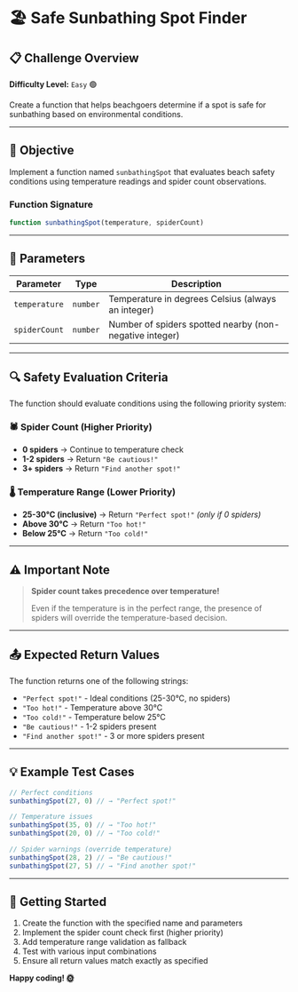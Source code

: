 # 🏖️ Safe Sunbathing Spot Finder

## 📋 Challenge Overview

**Difficulty Level:** `Easy` 🟢

Create a function that helps beachgoers determine if a spot is safe for sunbathing based on environmental conditions.

---

## 🎯 Objective

Implement a function named `sunbathingSpot` that evaluates beach safety conditions using temperature readings and spider count observations.

### Function Signature
```javascript
function sunbathingSpot(temperature, spiderCount)
```

---

## 📝 Parameters

| Parameter | Type | Description |
|-----------|------|-------------|
| `temperature` | `number` | Temperature in degrees Celsius (always an integer) |
| `spiderCount` | `number` | Number of spiders spotted nearby (non-negative integer) |

---

## 🔍 Safety Evaluation Criteria

The function should evaluate conditions using the following priority system:

### 🕷️ **Spider Count (Higher Priority)**
- **0 spiders** → Continue to temperature check
- **1-2 spiders** → Return `"Be cautious!"`
- **3+ spiders** → Return `"Find another spot!"`

### 🌡️ **Temperature Range (Lower Priority)**
- **25-30°C (inclusive)** → Return `"Perfect spot!"` *(only if 0 spiders)*
- **Above 30°C** → Return `"Too hot!"`
- **Below 25°C** → Return `"Too cold!"`

---

## ⚠️ Important Note

> **Spider count takes precedence over temperature!**
> 
> Even if the temperature is in the perfect range, the presence of spiders will override the temperature-based decision.

---

## 📤 Expected Return Values

The function returns one of the following strings:

- `"Perfect spot!"` - Ideal conditions (25-30°C, no spiders)
- `"Too hot!"` - Temperature above 30°C
- `"Too cold!"` - Temperature below 25°C
- `"Be cautious!"` - 1-2 spiders present
- `"Find another spot!"` - 3 or more spiders present

---

## 💡 Example Test Cases

```javascript
// Perfect conditions
sunbathingSpot(27, 0) // → "Perfect spot!"

// Temperature issues
sunbathingSpot(35, 0) // → "Too hot!"
sunbathingSpot(20, 0) // → "Too cold!"

// Spider warnings (override temperature)
sunbathingSpot(28, 2) // → "Be cautious!"
sunbathingSpot(27, 5) // → "Find another spot!"
```

---

## 🚀 Getting Started

1. Create the function with the specified name and parameters
2. Implement the spider count check first (higher priority)
3. Add temperature range validation as fallback
4. Test with various input combinations
5. Ensure all return values match exactly as specified

**Happy coding! 🌞**
